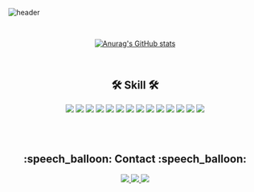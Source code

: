 ![header](https://capsule-render.vercel.app/api?type=waving&color=gradient&height=200&section=header&text=kimgwon&fontSize=60&fontAlign=78&fontAlignY=38)

<br>
<div align="center">

[![Anurag's GitHub stats](https://github-readme-stats.vercel.app/api?username=kimgwon)](https://github.com/kimgwon/github-readme-stats)

</div>
<br>

<div align="center">
  <h2>🛠️ Skill 🛠️</h2>
  <img src="https://img.shields.io/badge/PyThon-3776AB?style=flat&logo=python&logoColor=white">
  <img src="https://img.shields.io/badge/C-A8B9CC?style=flat&logo=c&logoColor=white">
  <img src="https://img.shields.io/badge/HTML5-E34F26?style=flat&logo=html5&logoColor=white">
  <img src="https://img.shields.io/badge/CSS-1572B6?style=flat&logo=css&logoColor=white">
  <img src="https://img.shields.io/badge/JavaScript-F7DF1E?style=flat&logo=javascript&logoColor=white">
  <img src="https://img.shields.io/badge/C++-00599C?style=flat&logo=cplusplus&logoColor=white">
  <img src="https://img.shields.io/badge/Java-26689A?style=flat&logo=java&logoColor=white">
  <img src="https://img.shields.io/badge/Kotlin-7F52FF?style=flat&logo=kotlin&logoColor=white">
  <img src="https://img.shields.io/badge/React-61DAFB?style=flat&logo=react&logoColor=white">
  <img src="https://img.shields.io/badge/MySQL-4479A1?style=flat&logo=mysql&logoColor=white">
  <img src="https://img.shields.io/badge/Linux-FCC624?style=flat&logo=linux&logoColor=white">
  <img src="https://img.shields.io/badge/AWS-232F3E?style=flat&logo=amazonaws&logoColor=white">
  <img src="https://img.shields.io/badge/Swift-F05138?style=flat&logo=swift&logoColor=white">
  <img src="https://img.shields.io/badge/Spring Boot-6DB33F?style=flat&logo=springboot&logoColor=white">
</div>

<br><br>

<div align="center">
  <h2>:speech_balloon: Contact :speech_balloon:</h2>
  <a href="https://velog.io/@kimgwon"> 
    <img src="https://img.shields.io/badge/Velog-20C997?style=flat&logo=velog&logoColor=white">
  </a>
  <a href="https://www.instagram.com/keemjiwon/"><img src="https://img.shields.io/badge/Instagram-E4405F?style=flat&logo=instagram&logoColor=white">
  </a>
  <a href="mailto:xkqehdwldnjs@gmail.com"><img src="https://img.shields.io/badge/Gmail-EA4335?style=flat-square&logo=Gmail&logoColor=white&link=mailto:xkqehdwldnjs@gmail.com"/></a>
</div>

<br><br>
